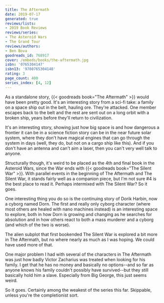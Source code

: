 ```yaml
---
title: The Aftermath
date: 2019-07-17
generated: true
reviews/lists:
- 2019 Book Reviews
reviews/series:
- The Asteroid Wars
- The Grand Tour
reviews/authors:
- Ben Bova
goodreads_id: 768917
cover: /embeds/books/the-aftermath.jpg
isbn: '0765304147'
isbn13: '9780765304148'
rating: 3
page_count: 400
series_index: [4, 12]
---
```

As a standalone story, {{< goodreads book="The Aftermath" >}} would have been pretty good. It's an interesting story from a sci-fi take: a family on a space ship out in the belt, hauling ore. They're attacked. One member escapes back to the belt and the rest are sent out on a long orbit with a broken ship, years before they'll return to civilization.

It's an interesting story, showing just how big space is and how dangerous a frontier it can be in a science fiction story can be in the near future solar system, where they don't have magical engines that can go through the system in days (well, they do, but not on a cargo ship like this). And if you don't have an antenna and can't aim a laser, then you can't very well talk to anyone.

<!--more-->

Structurally though, it's weird to be placed as the 4th and final book in the Asteroid Wars, since the War ends with {{< goodreads book="The Silent War" >}}. With parallel events in the beginning of The Aftermath and The Silent War, it stands fairly well as a companion piece, but I'm not sure #4 is the best place to read it. Perhaps intermixed with The Silent War? So it goes.

One interesting thing you do so is the continuing story of Dorik Harbin, now a cyborg named Dorn. The first and really only cyborg character (where most others are healed with nano machines instead) is an interesting space to explore, both in how Dorn is growing and changing as he searches for absolution and in how others react to both a mass murderer and a cyborg (and which of the two is worse).

The alien subplot that first bookended The Silent War is explored a bit more in The Aftermath, but no where nearly as much as I was hoping. We could have used more of that.

One major problem I had with several of the characters in The Aftermath was just how badly   Victor Zacharius was treated when looking for his family. I get that he has no money and basically no options--and so far as anyone knows his family couldn't possibly have survived--but they still basically hold him a slave. Especially from Big George, this just seems weird.

So it goes. Certainly among the weakest of the series this far. Skippable, unless you're the completionist sort.